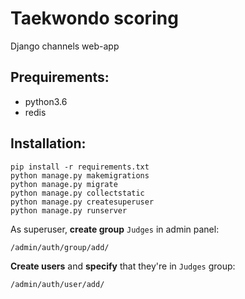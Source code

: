 # Taekwondo scoring

Django channels web-app

## Prequirements:

- python3.6
- redis

## Installation:

```
pip install -r requirements.txt
python manage.py makemigrations
python manage.py migrate
python manage.py collectstatic
python manage.py createsuperuser
python manage.py runserver
```

As superuser, **create group** `Judges` in admin panel:

`/admin/auth/group/add/`

**Create users** and **specify** that they're in `Judges` group:

`/admin/auth/user/add/`